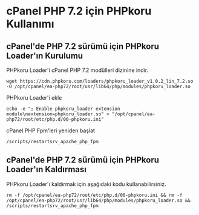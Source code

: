 # cPanel PHP 7.2 için PHPkoru Kullanımı

## cPanel'de PHP 7.2 sürümü için PHPkoru Loader'ın Kurulumu

PHPkoru Loader'i cPanel PHP 7.2 modülleri dizinine indir.

```shell
wget https://cdn.phpkoru.com/loaders/phpkoru_loader_v1.0.2_lin_7.2.so -O /opt/cpanel/ea-php72/root/usr/lib64/php/modules/phpkoru_loader.so
```

PHPkoru Loader'i ekle
```shell
echo -e "; Enable phpkoru_loader extension module\nextension=phpkoru_loader.so" > "/opt/cpanel/ea-php72/root/etc/php.d/00-phpkoru.ini"
```

cPanel PHP Fpm'leri yeniden başlat
```shell
/scripts/restartsrv_apache_php_fpm
```

## cPanel'de PHP 7.2 sürümü için PHPkoru Loader'ın Kaldırması

PHPkoru Loader'ı kaldırmak için aşağıdaki kodu kullanabilirsiniz.
```shell
rm -f /opt/cpanel/ea-php72/root/etc/php.d/00-phpkoru.ini && rm -f /opt/cpanel/ea-php72/root/usr/lib64/php/modules/phpkoru_loader.so && /scripts/restartsrv_apache_php_fpm
```
